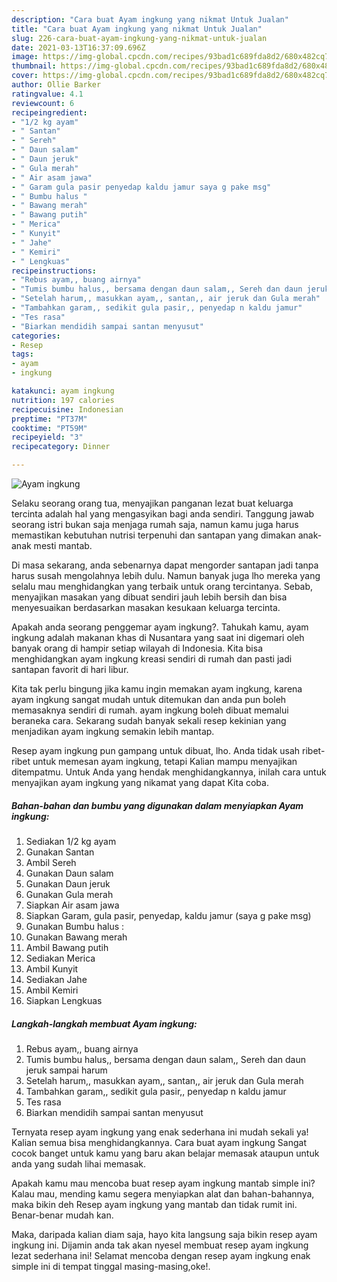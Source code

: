 ```yaml
---
description: "Cara buat Ayam ingkung yang nikmat Untuk Jualan"
title: "Cara buat Ayam ingkung yang nikmat Untuk Jualan"
slug: 226-cara-buat-ayam-ingkung-yang-nikmat-untuk-jualan
date: 2021-03-13T16:37:09.696Z
image: https://img-global.cpcdn.com/recipes/93bad1c689fda8d2/680x482cq70/ayam-ingkung-foto-resep-utama.jpg
thumbnail: https://img-global.cpcdn.com/recipes/93bad1c689fda8d2/680x482cq70/ayam-ingkung-foto-resep-utama.jpg
cover: https://img-global.cpcdn.com/recipes/93bad1c689fda8d2/680x482cq70/ayam-ingkung-foto-resep-utama.jpg
author: Ollie Barker
ratingvalue: 4.1
reviewcount: 6
recipeingredient:
- "1/2 kg ayam"
- " Santan"
- " Sereh"
- " Daun salam"
- " Daun jeruk"
- " Gula merah"
- " Air asam jawa"
- " Garam gula pasir penyedap kaldu jamur saya g pake msg"
- " Bumbu halus "
- " Bawang merah"
- " Bawang putih"
- " Merica"
- " Kunyit"
- " Jahe"
- " Kemiri"
- " Lengkuas"
recipeinstructions:
- "Rebus ayam,, buang airnya"
- "Tumis bumbu halus,, bersama dengan daun salam,, Sereh dan daun jeruk sampai harum"
- "Setelah harum,, masukkan ayam,, santan,, air jeruk dan Gula merah"
- "Tambahkan garam,, sedikit gula pasir,, penyedap n kaldu jamur"
- "Tes rasa"
- "Biarkan mendidih sampai santan menyusut"
categories:
- Resep
tags:
- ayam
- ingkung

katakunci: ayam ingkung 
nutrition: 197 calories
recipecuisine: Indonesian
preptime: "PT37M"
cooktime: "PT59M"
recipeyield: "3"
recipecategory: Dinner

---
```



![Ayam ingkung](https://img-global.cpcdn.com/recipes/93bad1c689fda8d2/680x482cq70/ayam-ingkung-foto-resep-utama.jpg)

Selaku seorang orang tua, menyajikan panganan lezat buat keluarga tercinta adalah hal yang mengasyikan bagi anda sendiri. Tanggung jawab seorang istri bukan saja menjaga rumah saja, namun kamu juga harus memastikan kebutuhan nutrisi terpenuhi dan santapan yang dimakan anak-anak mesti mantab.

Di masa  sekarang, anda sebenarnya dapat mengorder santapan jadi tanpa harus susah mengolahnya lebih dulu. Namun banyak juga lho mereka yang selalu mau menghidangkan yang terbaik untuk orang tercintanya. Sebab, menyajikan masakan yang dibuat sendiri jauh lebih bersih dan bisa menyesuaikan berdasarkan masakan kesukaan keluarga tercinta. 



Apakah anda seorang penggemar ayam ingkung?. Tahukah kamu, ayam ingkung adalah makanan khas di Nusantara yang saat ini digemari oleh banyak orang di hampir setiap wilayah di Indonesia. Kita bisa menghidangkan ayam ingkung kreasi sendiri di rumah dan pasti jadi santapan favorit di hari libur.

Kita tak perlu bingung jika kamu ingin memakan ayam ingkung, karena ayam ingkung sangat mudah untuk ditemukan dan anda pun boleh memasaknya sendiri di rumah. ayam ingkung boleh dibuat memalui beraneka cara. Sekarang sudah banyak sekali resep kekinian yang menjadikan ayam ingkung semakin lebih mantap.

Resep ayam ingkung pun gampang untuk dibuat, lho. Anda tidak usah ribet-ribet untuk memesan ayam ingkung, tetapi Kalian mampu menyajikan ditempatmu. Untuk Anda yang hendak menghidangkannya, inilah cara untuk menyajikan ayam ingkung yang nikamat yang dapat Kita coba.

<!--inarticleads1-->

##### Bahan-bahan dan bumbu yang digunakan dalam menyiapkan Ayam ingkung:

1. Sediakan 1/2 kg ayam
1. Gunakan  Santan
1. Ambil  Sereh
1. Gunakan  Daun salam
1. Gunakan  Daun jeruk
1. Gunakan  Gula merah
1. Siapkan  Air asam jawa
1. Siapkan  Garam, gula pasir, penyedap, kaldu jamur (saya g pake msg)
1. Gunakan  Bumbu halus :
1. Gunakan  Bawang merah
1. Ambil  Bawang putih
1. Sediakan  Merica
1. Ambil  Kunyit
1. Sediakan  Jahe
1. Ambil  Kemiri
1. Siapkan  Lengkuas




<!--inarticleads2-->

##### Langkah-langkah membuat Ayam ingkung:

1. Rebus ayam,, buang airnya
1. Tumis bumbu halus,, bersama dengan daun salam,, Sereh dan daun jeruk sampai harum
1. Setelah harum,, masukkan ayam,, santan,, air jeruk dan Gula merah
1. Tambahkan garam,, sedikit gula pasir,, penyedap n kaldu jamur
1. Tes rasa
1. Biarkan mendidih sampai santan menyusut




Ternyata resep ayam ingkung yang enak sederhana ini mudah sekali ya! Kalian semua bisa menghidangkannya. Cara buat ayam ingkung Sangat cocok banget untuk kamu yang baru akan belajar memasak ataupun untuk anda yang sudah lihai memasak.

Apakah kamu mau mencoba buat resep ayam ingkung mantab simple ini? Kalau mau, mending kamu segera menyiapkan alat dan bahan-bahannya, maka bikin deh Resep ayam ingkung yang mantab dan tidak rumit ini. Benar-benar mudah kan. 

Maka, daripada kalian diam saja, hayo kita langsung saja bikin resep ayam ingkung ini. Dijamin anda tak akan nyesel membuat resep ayam ingkung lezat sederhana ini! Selamat mencoba dengan resep ayam ingkung enak simple ini di tempat tinggal masing-masing,oke!.

